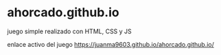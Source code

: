 # ahorcado.github.io

juego simple realizado con HTML, CSS y JS

enlace activo del juego
https://juanma9603.github.io/ahorcado.github.io/
